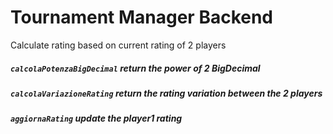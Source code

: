 # Tournament Manager Backend
Calculate rating based on current rating of 2 players

##### `calcolaPotenzaBigDecimal` return the power of 2 BigDecimal
##### `calcolaVariazioneRating` return the rating variation between the 2 players
##### `aggiornaRating` update the player1 rating
